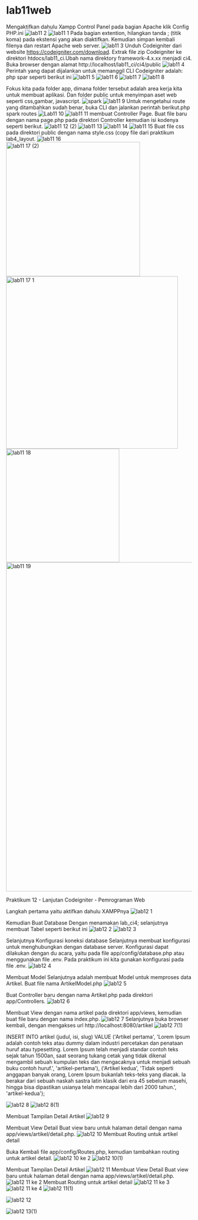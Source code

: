 # lab11web
Mengaktifkan dahulu Xampp Control Panel pada bagian Apache klik Config PHP.ini
![lab11  2](https://user-images.githubusercontent.com/56400200/122626883-daf4ff00-d0d6-11eb-9b88-29e2ef26c231.png)
![lab11  1](https://user-images.githubusercontent.com/56400200/122626749-47233300-d0d6-11eb-8454-339f31ecadca.PNG)
Pada bagian extention, hilangkan tanda ; (titik koma) pada ekstensi yang akan 
diaktifkan. Kemudian simpan kembali filenya dan restart Apache web server.
![lab11  3](https://user-images.githubusercontent.com/56400200/122626820-9e290800-d0d6-11eb-92d1-c90ab7c88090.PNG)
Unduh Codeigniter dari website https://codeigniter.com/download. Extrak file zip Codeigniter ke direktori htdocs/lab11_ci.Ubah nama direktory framework-4.x.xx menjadi ci4.
Buka browser dengan alamat http://localhost/lab11_ci/ci4/public
![lab11  4](https://user-images.githubusercontent.com/56400200/122627525-34126200-d0da-11eb-9353-956d49beac23.png)
Perintah yang dapat dijalankan untuk memanggil CLI Codeigniter adalah:
php spar seperti berikut ini
![lab11  5](https://user-images.githubusercontent.com/56400200/122627589-a71bd880-d0da-11eb-8127-c7e32e74593a.png)
![lab11  6](https://user-images.githubusercontent.com/56400200/122627745-adf71b00-d0db-11eb-9eb3-7ee6df38c08c.png)
![lab11  7](https://user-images.githubusercontent.com/56400200/122627781-fb738800-d0db-11eb-9d7d-e3240640ee5e.png)
![lab11  8](https://user-images.githubusercontent.com/56400200/122627801-252caf00-d0dc-11eb-8ae8-0c2fd53201dd.png)

Fokus kita pada folder app, dimana folder tersebut adalah area kerja kita untuk 
membuat aplikasi. Dan folder public untuk menyimpan aset web seperti css,gambar, javascript.
![spark](https://user-images.githubusercontent.com/56400200/122627947-33c79600-d0dd-11eb-9a16-2fcb2ba6c042.PNG)
![lab11  9](https://user-images.githubusercontent.com/56400200/122628169-d5031c00-d0de-11eb-913c-bdf673387a63.png)
Untuk mengetahui route yang ditambahkan sudah benar, buka CLI dan jalankan 
perintah berikut.php spark routes
![Lab11  10](https://user-images.githubusercontent.com/56400200/122628207-0e3b8c00-d0df-11eb-8113-e62a3b64a77f.png)
![lab11  11](https://user-images.githubusercontent.com/56400200/122628305-93bf3c00-d0df-11eb-82be-cee4c070e30b.png)
membuat Controller Page. Buat file baru dengan nama page.php pada direktori Controller kemudian isi kodenya seperti berikut.
![lab11  12 (2)](https://user-images.githubusercontent.com/56400200/122628335-bd786300-d0df-11eb-90ea-439eae63c772.png)
![lab11  13](https://user-images.githubusercontent.com/56400200/122628371-e6005d00-d0df-11eb-9024-d61dd96f8098.png)
![lab11  14](https://user-images.githubusercontent.com/56400200/122628469-55764c80-d0e0-11eb-89a9-6685b43921f3.png)
![lab11  15](https://user-images.githubusercontent.com/56400200/122628513-a5551380-d0e0-11eb-8383-85ff6ee1138b.png)
Buat file css pada direktori public dengan nama style.css (copy file dari praktikum 
lab4_layout.
![lab11  16](https://user-images.githubusercontent.com/56400200/122629463-68404f80-d0e7-11eb-9904-e9033127f909.png)
<img width="363" alt="lab11  17 (2)" src="https://user-images.githubusercontent.com/56400200/122629528-df75e380-d0e7-11eb-9650-923bd8424112.png">
<img width="466" alt="lab11  17  1" src="https://user-images.githubusercontent.com/56400200/122629624-9f633080-d0e8-11eb-8625-da20cf039ec6.png">
<img width="307" alt="lab11  18" src="https://user-images.githubusercontent.com/56400200/122629684-054fb800-d0e9-11eb-8552-400ca89f4cdc.png">
<img width="890" alt="lab11  19" src="https://user-images.githubusercontent.com/56400200/122629707-2dd7b200-d0e9-11eb-8c14-93aeeb6acb49.png">



Praktikum 12 - Lanjutan Codeigniter - Pemrograman Web

Langkah pertama yaitu aktifkan dahulu XAMPPnya
![lab12  1](https://user-images.githubusercontent.com/56400200/123498560-e8703300-d65a-11eb-8310-e251ecd8605f.PNG)

Kemudian Buat Database Dengan menamakan lab_ci4; selanjutnya membuat Tabel seperti berikut ini
![lab12  2](https://user-images.githubusercontent.com/56400200/123498644-7e0bc280-d65b-11eb-9bd2-65e7f7b534c0.PNG)
![lab12  3](https://user-images.githubusercontent.com/56400200/123498858-9203f400-d65c-11eb-87b2-3a3d16ce681a.PNG)

Selanjutnya Konfigurasi koneksi database
Selanjutnya membuat konfigurasi untuk menghubungkan dengan database server. 
Konfigurasi dapat dilakukan dengan du acara, yaitu pada file app/config/database.php
atau menggunakan file .env. Pada praktikum ini kita gunakan konfigurasi pada file .env. 
![lab12  4](https://user-images.githubusercontent.com/56400200/123498887-d55e6280-d65c-11eb-964e-50afccbf6a0b.PNG)

Membuat Model
Selanjutnya adalah membuat Model untuk memproses data Artikel. Buat file nama ArtikelModel.php
![lab12  5](https://user-images.githubusercontent.com/56400200/123498967-6cc3b580-d65d-11eb-9bfa-156fa66ce8fc.PNG)

Buat Controller baru dengan nama Artikel.php pada direktori app/Controllers.
![lab12  6](https://user-images.githubusercontent.com/56400200/123498993-bad8b900-d65d-11eb-8ed6-fdc85e1d32f2.PNG)

Membuat View dengan nama artikel pada direktori app/views, kemudian buat file 
baru dengan nama index.php.
![lab12  7](https://user-images.githubusercontent.com/56400200/123499037-fffceb00-d65d-11eb-8a78-508a7055cffb.PNG)
Selanjutnya buka browser kembali, dengan mengakses url http://localhost:8080/artikel
![lab12  7(1)](https://user-images.githubusercontent.com/56400200/123499063-29b61200-d65e-11eb-942f-727dd7461861.png)

INSERT INTO artikel (judul, isi, slug) VALUE
('Artikel pertama', 'Lorem Ipsum adalah contoh teks atau dummy dalam industri 
percetakan dan penataan huruf atau typesetting. Lorem Ipsum telah menjadi 
standar contoh teks sejak tahun 1500an, saat seorang tukang cetak yang tidak 
dikenal mengambil sebuah kumpulan teks dan mengacaknya untuk menjadi sebuah 
buku contoh huruf.', 'artikel-pertama'), 
('Artikel kedua', 'Tidak seperti anggapan banyak orang, Lorem Ipsum bukanlah 
teks-teks yang diacak. Ia berakar dari sebuah naskah sastra latin klasik dari 
era 45 sebelum masehi, hingga bisa dipastikan usianya telah mencapai lebih 
dari 2000 tahun.', 'artikel-kedua');

![lab12  8](https://user-images.githubusercontent.com/56400200/123499243-8534cf80-d65f-11eb-901a-461815e8bccc.PNG)
![lab12  8(1)](https://user-images.githubusercontent.com/56400200/123499261-ad243300-d65f-11eb-8690-da25effdd9d0.png)

Membuat Tampilan Detail Artikel
![lab12  9](https://user-images.githubusercontent.com/56400200/123499299-f96f7300-d65f-11eb-9dd6-e46bd78bd0e9.PNG)

Membuat View Detail
Buat view baru untuk halaman detail dengan nama app/views/artikel/detail.php.
![lab12  10](https://user-images.githubusercontent.com/56400200/123499676-9c28f100-d662-11eb-88ee-a9c7c1f00e4f.PNG)
Membuat Routing untuk artikel detail

Buka Kembali file app/config/Routes.php, kemudian tambahkan routing untuk artikel 
detail.
![lab12  10 ke 2](https://user-images.githubusercontent.com/56400200/123499700-cc708f80-d662-11eb-9761-4172a500567f.png)
![lab12  10(1)](https://user-images.githubusercontent.com/56400200/123499720-f1650280-d662-11eb-83bf-4fdc6b2957e1.png)

Membuat Tampilan Detail Artikel
![lab12  11](https://user-images.githubusercontent.com/56400200/123499852-cb8c2d80-d663-11eb-8383-f449e4796a3d.PNG)
Membuat View Detail
Buat view baru untuk halaman detail dengan nama app/views/artikel/detail.php.
![lab12  11 ke 2](https://user-images.githubusercontent.com/56400200/123499880-05f5ca80-d664-11eb-8e2c-e9b7d3368e75.PNG)
Membuat Routing untuk artikel detail
![lab12  11 ke 3](https://user-images.githubusercontent.com/56400200/123499911-30478800-d664-11eb-97c3-7e7edbf73a51.PNG)
![lab12  11 ke 4](https://user-images.githubusercontent.com/56400200/123502077-aacbd400-d673-11eb-8f62-27e482198179.png)
![lab12  11(1)](https://user-images.githubusercontent.com/56400200/123502038-70623700-d673-11eb-8976-8b534da619a0.PNG)

![lab12  12](https://user-images.githubusercontent.com/56400200/123502142-1746d300-d674-11eb-9be9-3c223fdc5543.PNG)



![lab12  13(1)](https://user-images.githubusercontent.com/56400200/123502004-195c6200-d673-11eb-94ab-2143c345fe8a.PNG)




























